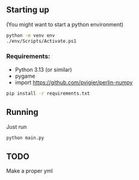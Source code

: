 ## Starting up
(You might want to start a python environment)

```bash
python -m venv env
./env/Scripts/Activate.ps1
```

### Requirements:
 - Python 3.13 (or similar)
 - pygame
 - import https://github.com/pvigier/perlin-numpy

```bash
pip install -r requirements.txt
```

## Running

Just run
```bash
python main.py
```

## TODO

Make a proper yml
